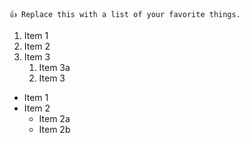 	👍 Replace this with a list of your favorite things.
  1. Item 1
  2. Item 2
  3. Item 3
     1. Item 3a
     2. Item 3
   
  - Item 1
  - Item 2
    - Item 2a
    - Item 2b
